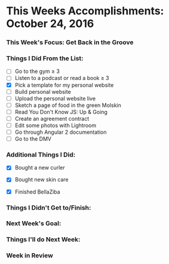 # This Weeks Accomplishments: October 24, 2016

### This Week's Focus: Get Back in the Groove

### Things I Did From the List:
- [ ] Go to the gym ≥ 3
- [ ] Listen to a podcast or read a book ≥ 3
- [x] Pick a template for my personal website
- [ ] Build personal website
- [ ] Upload the personal website live
- [ ] Sketch a page of food in the green Molskin
- [ ] Read You Don't Know JS: Up & Going
- [ ] Create an agreement contract
- [ ] Edit some photos with Lightroom
- [ ] Go through Angular 2 documentation
- [ ] Go to the DMV

### Additional Things I Did:
- [x] Bought a new curler
- [x] Bought new skin care
- [x] Finished BellaZiba


### Things I Didn't Get to/Finish:

### Next Week's Goal:

### Things I'll do Next Week:

### Week in Review